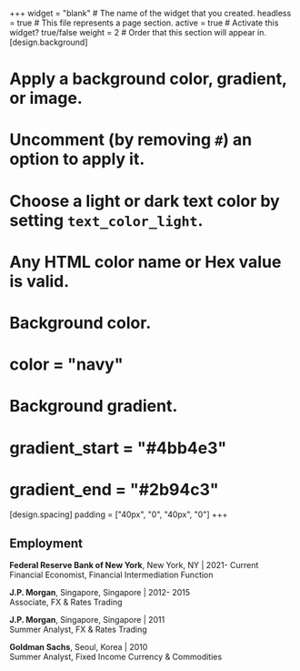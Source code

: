 +++
widget = "blank"  # The name of the widget that you created.
headless = true  # This file represents a page section.
active = true  # Activate this widget? true/false
weight = 2  # Order that this section will appear in.
[design.background]
  # Apply a background color, gradient, or image.
  #   Uncomment (by removing `#`) an option to apply it.
  #   Choose a light or dark text color by setting `text_color_light`.
  #   Any HTML color name or Hex value is valid.

  # Background color.
  # color = "navy"
  
  # Background gradient.
  # gradient_start = "#4bb4e3"
  # gradient_end = "#2b94c3"
  
[design.spacing]
  padding = ["40px", "0", "40px", "0"]
+++

## **Employment**
**Federal Reserve Bank of New York**, New York, NY | 2021- Current  
Financial Economist, Financial Intermediation Function  

**J.P. Morgan**, Singapore, Singapore | 2012- 2015  
Associate, FX & Rates Trading  

**J.P. Morgan**, Singapore, Singapore | 2011   
Summer Analyst, FX & Rates Trading  

**Goldman Sachs**, Seoul, Korea | 2010   
Summer Analyst, Fixed Income Currency & Commodities
